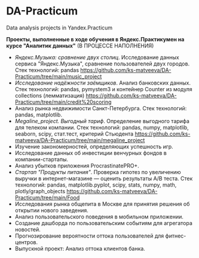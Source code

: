 # DA-Practicum
Data analysis  projects in Yandex.Practicum

**Проекты, выполненные в ходе обучения в Яндекс.Практикумен на курсе "Аналитик данных"** (В ПРОЦЕССЕ НАПОЛНЕНИЯ)

-  *Яндекс.Музыка: сравнение двух столиц*. Исследование данных сервиса "Яндекс.Музыка", сравнение пользователей двух городов. Стек технологий: pandas https://github.com/ks-matveeva/DA-Practicum/tree/main/music_project 
-  *Исследование надёжности заёмщиков*. Анализ банковских данных. Стек технологий: pandas, pymystem3 и контейнер Counter из модуля collections (лемматизация) https://github.com/ks-matveeva/DA-Practicum/tree/main/credit%20scoring 
-  Анализ рынка недвижимости Санкт-Петербурга. Стек технологий: pandas, matplotlib.
-  *Megaline_project. Выгодный тариф*. Определение выгодного тарифа для телеком компании. Стек технологий: pandas, numpy, matplotlib, seaborn, scipy, стат.тест, критерий Стьюдента https://github.com/ks-matveeva/DA-Practicum/tree/main/megaline_project 
-  Изучение закономерностей, определяющих успешность игр.
-  Исследование данных об инвестиции венчурных фондов в компании-стартапы.
-  Анализ убытков приложения ProcrastinatePRO+.
-  *Стартап "Продукты питания"*. Проверка гипотез по увеличению выручки в интернет-магазине — оценить результаты A/B теста. Стек технологий: pandas, matplotlib.pyplot, scipy, stats, numpy, math, plotly/graph_objects https://github.com/ks-matveeva/DA-Practicum/tree/main/Food 
-  Исследования рынка общепита в Москве для принятия решения об открытии нового заведения.
-  Анализ пользовательского поведения в мобильном приложении.
-  Создание дашборда по пользовательским событиям для агрегатора новостей.
-  Прогнозирование вероятности оттока пользователей для фитнес-центров.
-  Выпускной проект: Анализ оттока клиентов банка.
